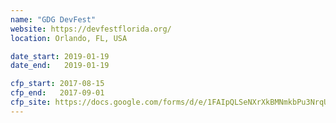 ```yaml
---
name: "GDG DevFest"
website: https://devfestflorida.org/
location: Orlando, FL, USA

date_start: 2019-01-19
date_end:   2019-01-19

cfp_start: 2017-08-15
cfp_end:   2017-09-01
cfp_site: https://docs.google.com/forms/d/e/1FAIpQLSeNXrXkBMNmkbPu3NrqUMg71yamMSYXPOfUaASsIcLeJibQxA/viewform
---
```

